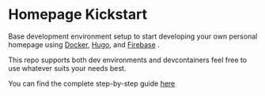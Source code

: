 # Homepage Kickstart

Base development environment setup to start developing your own personal homepage using [Docker](https://www.docker.com), [Hugo](https://gohugo.io), and [Firebase](https://firebase.google.com) .

This repo supports both dev environments and devcontainers feel free to use whatever suits your needs best.

You can find the complete step-by-step guide [here](https://nunocoracao.com/posts/202206-homepage-guide/)
